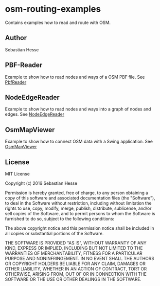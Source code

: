 # osm-routing-examples
Contains examples how to read and route with OSM.

## Author
Sebastian Hesse

## PBF-Reader
Example to show how to read nodes and ways of a OSM PBF file.
See [PbfReader](/src/main/java/de/sebastianhesse/pbf/reader/PbfReader.java)

## NodeEdgeReader
Example to show how to read nodes and ways into a graph of nodes and edges.
See [NodeEdgeReader](/src/main/java/de/sebastianhesse/pbf/reader/SimpleNodeEdgeReader.java)

## OsmMapViewer
Example to show how to connect OSM data with a Swing application.
See [OsmMapViewer](/src/main/java/de/sebastianhesse/pbf/viewer/OsmMapViewer.java)

## License
MIT License

Copyright (c) 2016 Sebastian Hesse

Permission is hereby granted, free of charge, to any person obtaining a copy
of this software and associated documentation files (the "Software"), to deal
in the Software without restriction, including without limitation the rights
to use, copy, modify, merge, publish, distribute, sublicense, and/or sell
copies of the Software, and to permit persons to whom the Software is
furnished to do so, subject to the following conditions:

The above copyright notice and this permission notice shall be included in all
copies or substantial portions of the Software.

THE SOFTWARE IS PROVIDED "AS IS", WITHOUT WARRANTY OF ANY KIND, EXPRESS OR
IMPLIED, INCLUDING BUT NOT LIMITED TO THE WARRANTIES OF MERCHANTABILITY,
FITNESS FOR A PARTICULAR PURPOSE AND NONINFRINGEMENT. IN NO EVENT SHALL THE
AUTHORS OR COPYRIGHT HOLDERS BE LIABLE FOR ANY CLAIM, DAMAGES OR OTHER
LIABILITY, WHETHER IN AN ACTION OF CONTRACT, TORT OR OTHERWISE, ARISING FROM,
OUT OF OR IN CONNECTION WITH THE SOFTWARE OR THE USE OR OTHER DEALINGS IN THE
SOFTWARE.
